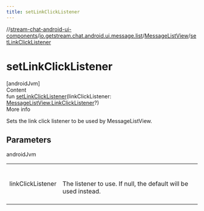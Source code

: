 ```yaml
---
title: setLinkClickListener
---
```

//[stream-chat-android-ui-components](../../../index.md)/[io.getstream.chat.android.ui.message.list](../index.md)/[MessageListView](index.md)/[setLinkClickListener](setLinkClickListener.md)



# setLinkClickListener  
[androidJvm]  
Content  
fun [setLinkClickListener](setLinkClickListener.md)(linkClickListener: [MessageListView.LinkClickListener](LinkClickListener/index.md)?)  
More info  


Sets the link click listener to be used by MessageListView.



## Parameters  
  
androidJvm  
  
| | |
|---|---|
| <a name="io.getstream.chat.android.ui.message.list/MessageListView/setLinkClickListener/#io.getstream.chat.android.ui.message.list.MessageListView.LinkClickListener?/PointingToDeclaration/"></a>linkClickListener| <a name="io.getstream.chat.android.ui.message.list/MessageListView/setLinkClickListener/#io.getstream.chat.android.ui.message.list.MessageListView.LinkClickListener?/PointingToDeclaration/"></a><br/><br/>The listener to use. If null, the default will be used instead.<br/><br/>|
  
  



